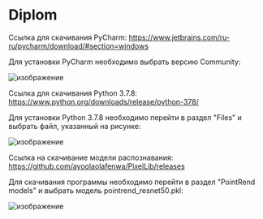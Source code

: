 # Diplom

Ссылка для скачивания PyCharm:
https://www.jetbrains.com/ru-ru/pycharm/download/#section=windows

Для установки PyCharm необходимо выбрать версию Community:

![изображение](https://github.com/And011rew/Diplom/assets/75539533/c47fdb19-3e12-42bc-9ed7-4beea339fd4f)


Ссылка для скачивания Python 3.7.8:
https://www.python.org/downloads/release/python-378/

Для установки Python 3.7.8 необходимо перейти в раздел "Files" и выбрать файл, указанный на рисунке:

![изображение](https://github.com/And011rew/Diplom/assets/75539533/4817c018-1aa9-4be1-b50a-447db7661e8b)


Ссылка на скачивание модели распознавания:
https://github.com/ayoolaolafenwa/PixelLib/releases

Для скачивания программы необходимо перейти в раздел "PointRend models" и выбрать модель pointrend_resnet50.pkl:

![изображение](https://github.com/And011rew/Diplom/assets/75539533/e64db746-24c1-48c6-9471-8373e5a12d85)
